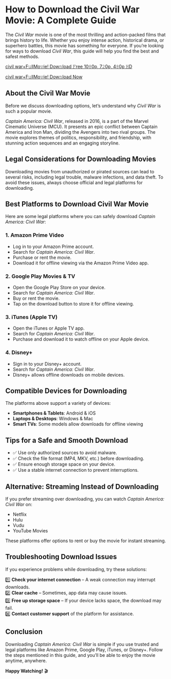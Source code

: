 # How to Download the Civil War Movie: A Complete Guide

The *Civil War* movie is one of the most thrilling and action-packed films that brings history to life. Whether you enjoy intense action, historical drama, or superhero battles, this movie has something for everyone. If you’re looking for ways to download *Civil War*, this guide will help you find the best and safest methods.
 
 [civil war+F𝚞llMo𝚟ie! Dow𝚗load 𝙵ree 10𝟾0p, 7𝟸0p, 4𝟾0p 𝙷D](https://sportshive2.org/how-to-download-the-civil-war-movie-a-complete-guide/)
   
[civil war+F𝚞llMo𝚟ie! Dow𝚗load Now ](https://sportshive2.org/how-to-download-the-civil-war-movie-a-complete-guide/) 

 
## About the Civil War Movie
Before we discuss downloading options, let’s understand why *Civil War* is such a popular movie.

*Captain America: Civil War*, released in 2016, is a part of the Marvel Cinematic Universe (MCU). It presents an epic conflict between Captain America and Iron Man, dividing the Avengers into two rival groups. The movie explores themes of politics, responsibility, and friendship, with stunning action sequences and an engaging storyline.

## Legal Considerations for Downloading Movies
Downloading movies from unauthorized or pirated sources can lead to several risks, including legal trouble, malware infections, and data theft. To avoid these issues, always choose official and legal platforms for downloading.

## Best Platforms to Download Civil War Movie
Here are some legal platforms where you can safely download *Captain America: Civil War*:

### 1. Amazon Prime Video
- Log in to your Amazon Prime account.
- Search for *Captain America: Civil War*.
- Purchase or rent the movie.
- Download it for offline viewing via the Amazon Prime Video app.

### 2. Google Play Movies & TV
- Open the Google Play Store on your device.
- Search for *Captain America: Civil War*.
- Buy or rent the movie.
- Tap on the download button to store it for offline viewing.

### 3. iTunes (Apple TV)
- Open the iTunes or Apple TV app.
- Search for *Captain America: Civil War*.
- Purchase and download it to watch offline on your Apple device.

### 4. Disney+
- Sign in to your Disney+ account.
- Search for *Captain America: Civil War*.
- Disney+ allows offline downloads on mobile devices.

## Compatible Devices for Downloading
The platforms above support a variety of devices:

- **Smartphones & Tablets**: Android & iOS
- **Laptops & Desktops**: Windows & Mac
- **Smart TVs**: Some models allow downloads for offline viewing

## Tips for a Safe and Smooth Download
- ✅ Use only authorized sources to avoid malware.
- ✅ Check the file format (MP4, MKV, etc.) before downloading.
- ✅ Ensure enough storage space on your device.
- ✅ Use a stable internet connection to prevent interruptions.

## Alternative: Streaming Instead of Downloading
If you prefer streaming over downloading, you can watch *Captain America: Civil War* on:

- Netflix
- Hulu
- Vudu
- YouTube Movies

These platforms offer options to rent or buy the movie for instant streaming.

## Troubleshooting Download Issues
If you experience problems while downloading, try these solutions:

1️⃣ **Check your internet connection** – A weak connection may interrupt downloads.  
2️⃣ **Clear cache** – Sometimes, app data may cause issues.  
3️⃣ **Free up storage space** – If your device lacks space, the download may fail.  
4️⃣ **Contact customer support** of the platform for assistance.

## Conclusion
Downloading *Captain America: Civil War* is simple if you use trusted and legal platforms like Amazon Prime, Google Play, iTunes, or Disney+. Follow the steps mentioned in this guide, and you’ll be able to enjoy the movie anytime, anywhere.

**Happy Watching!** 🎬

